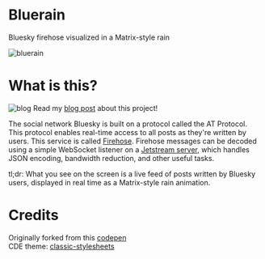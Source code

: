 # Bluerain

Bluesky firehose visualized in a Matrix-style rain

![bluerain](assets/images/bluerain.gif)

# What is this?

![blog](https://win98icons.alexmeub.com/icons/png/write_wordpad-0.png) Read my [blog post](https://blog.simone.computer/bluesky-firehose-is-cool) about this project!

The social network Bluesky is built on a protocol called the AT Protocol. This protocol enables real-time access to all posts as they're written by users. This service is called [Firehose](https://docs.bsky.app/docs/advanced-guides/firehose). Firehose messages can be decoded using a simple WebSocket listener on a [Jetstream server](https://docs.bsky.app/blog/jetstream), which handles JSON encoding, bandwidth reduction, and other useful tasks.

tl;dr: What you see on the screen is a live feed of posts written by Bluesky users, displayed in real time as a Matrix-style rain animation.

# Credits

Originally forked from this [codepen](https://codepen.io/yaclive/pen/EayLYO)<br>
CDE theme: [classic-stylesheets](https://nielssp.github.io/classic-stylesheets/)
